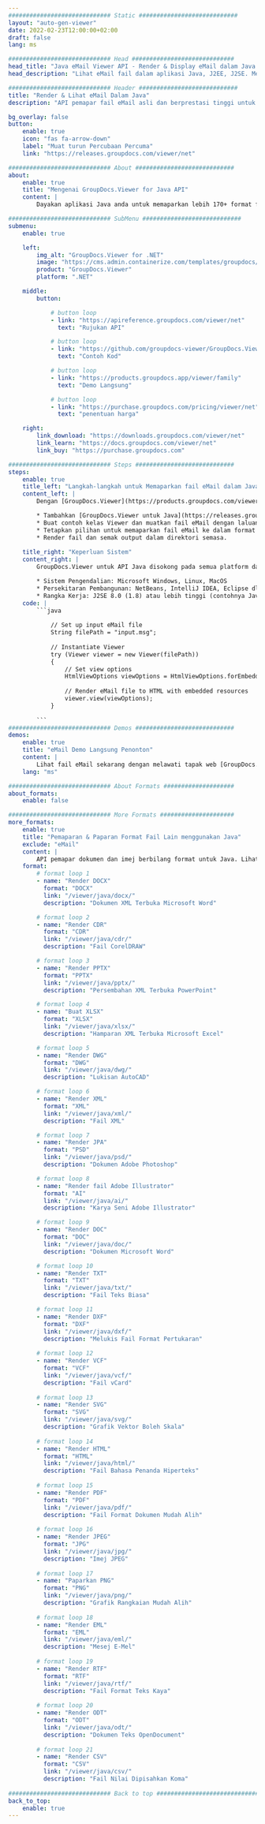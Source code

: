 ```yaml
---
############################# Static ############################
layout: "auto-gen-viewer"
date: 2022-02-23T12:00:00+02:00
draft: false
lang: ms

############################# Head #############################
head_title: "Java eMail Viewer API - Render & Display eMail dalam Java Apps"
head_description: "Lihat eMail fail dalam aplikasi Java, J2EE, J2SE. Menyokong melihat 170+ format fail dokumen dan imej dalam mod HTML, PDF atau imej dengan ciri lanjutan untuk mengurus pilihan melihat dokumen."

############################# Header ############################
title: "Render & Lihat eMail Dalam Java" 
description: "API pemapar fail eMail asli dan berprestasi tinggi untuk aplikasi berasaskan Java, J2EE dan J2SE, menyokong pelbagai ciri tambahan untuk menyesuaikan penampilan format dokumen output." 

bg_overlay: false
button:
    enable: true
    icon: "fas fa-arrow-down"
    label: "Muat turun Percubaan Percuma"
    link: "https://releases.groupdocs.com/viewer/net"

############################# About ############################
about:
    enable: true
    title: "Mengenai GroupDocs.Viewer for Java API" 
    content: |
        Dayakan aplikasi Java anda untuk memaparkan lebih 170+ format fail dalam mod HTML, PDF atau imej menggunakan GroupDocs.Viewer untuk API Java tanpa sebarang perisian tambahan dipasang; seperti Microsoft Office, Apache Open Office, Adobe Acrobat Reader dll. Pembangun boleh melihat semua imej dan jenis dokumen popular dengan mudah termasuk Microsoft Office, OpenDocument, HTML, PDF, Arkib, Gambar rajah, Photoshop, AutoCAD dan format bahasa pengaturcaraan di dalam aplikasi Java dengan rendering yang pantas dan berkualiti tinggi.

############################# SubMenu ############################
submenu:
    enable: true

    left:
        img_alt: "GroupDocs.Viewer for .NET"
        image: "https://cms.admin.containerize.com/templates/groupdocs/images/product-logos/90x90-noborder/groupdocs-viewer-net.png"
        product: "GroupDocs.Viewer"
        platform: ".NET"

    middle:
        button:

            # button loop
            - link: "https://apireference.groupdocs.com/viewer/net"
              text: "Rujukan API"

            # button loop
            - link: "https://github.com/groupdocs-viewer/GroupDocs.Viewer-for-.NET"
              text: "Contoh Kod"

            # button loop
            - link: "https://products.groupdocs.app/viewer/family"
              text: "Demo Langsung"

            # button loop
            - link: "https://purchase.groupdocs.com/pricing/viewer/net"
              text: "penentuan harga"

    right:
        link_download: "https://downloads.groupdocs.com/viewer/net"
        link_learn: "https://docs.groupdocs.com/viewer/net"
        link_buy: "https://purchase.groupdocs.com"

############################# Steps ############################
steps:
    enable: true
    title_left: "Langkah-langkah untuk Memaparkan fail eMail dalam Java" 
    content_left: |
        Dengan [GroupDocs.Viewer](https://products.groupdocs.com/viewer/java/) anda boleh memaparkan eMail kepada HTML, JPEG, PNG atau PDF dalam beberapa langkah.

        * Tambahkan [GroupDocs.Viewer untuk Java](https://releases.groupdocs.com/viewer/java/) sebagai pergantungan kepada projek anda. 
        * Buat contoh kelas Viewer dan muatkan fail eMail dengan laluan penuh. 
        * Tetapkan pilihan untuk memaparkan fail eMail ke dalam format HTML, PNG, JPEG atau PDF. 
        * Render fail dan semak output dalam direktori semasa. 
        
    title_right: "Keperluan Sistem" 
    content_right: |
        GroupDocs.Viewer untuk API Java disokong pada semua platform dan sistem pengendalian utama. Sebelum melaksanakan kod di bawah, sila pastikan anda mempunyai prasyarat berikut dipasang pada sistem anda.

        * Sistem Pengendalian: Microsoft Windows, Linux, MacOS 
        * Persekitaran Pembangunan: NetBeans, IntelliJ IDEA, Eclipse dll. 
        * Rangka Kerja: J2SE 8.0 (1.8) atau lebih tinggi (contohnya Java 17) 
    code: |
        ```java
                        
            // Set up input eMail file
            String filePath = "input.msg";
        
            // Instantiate Viewer
            try (Viewer viewer = new Viewer(filePath))
            {
            	// Set view options 
            	HtmlViewOptions viewOptions = HtmlViewOptions.forEmbeddedResources();
                    
            	// Render eMail file to HTML with embedded resources
            	viewer.view(viewOptions);
            }
             
        ```
############################# Demos ############################
demos:
    enable: true
    title: "eMail Demo Langsung Penonton"
    content: |
        Lihat fail eMail sekarang dengan melawati tapak web [GroupDocs.Viewer Online Apps](https://products.groupdocs.app/viewer/email).
    lang: "ms"

############################# About Formats ####################
about_formats:
    enable: false

############################# More Formats #####################
more_formats:
    enable: true
    title: "Pemaparan & Paparan Format Fail Lain menggunakan Java"
    exclude: "eMail"
    content: |
        API pemapar dokumen dan imej berbilang format untuk Java. Lihat beberapa format fail popular di bawah tanpa sebarang pemapar luaran.
    format: 
        # format loop 1
        - name: "Render DOCX"
          format: "DOCX"
          link: "/viewer/java/docx/"
          description: "Dokumen XML Terbuka Microsoft Word" 

        # format loop 2
        - name: "Render CDR" 
          format: "CDR"
          link: "/viewer/java/cdr/"
          description: "Fail CorelDRAW" 

        # format loop 3
        - name: "Render PPTX"
          format: "PPTX"
          link: "/viewer/java/pptx/"
          description: "Persembahan XML Terbuka PowerPoint" 

        # format loop 4
        - name: "Buat XLSX"
          format: "XLSX"
          link: "/viewer/java/xlsx/"
          description: "Hamparan XML Terbuka Microsoft Excel" 

        # format loop 5
        - name: "Render DWG"
          format: "DWG"
          link: "/viewer/java/dwg/"
          description: "Lukisan AutoCAD"

        # format loop 6
        - name: "Render XML"
          format: "XML"
          link: "/viewer/java/xml/"
          description: "Fail XML"

        # format loop 7
        - name: "Render JPA"
          format: "PSD"
          link: "/viewer/java/psd/"
          description: "Dokumen Adobe Photoshop"

        # format loop 8
        - name: "Render fail Adobe Illustrator"
          format: "AI"
          link: "/viewer/java/ai/"
          description: "Karya Seni Adobe Illustrator"

        # format loop 9
        - name: "Render DOC"
          format: "DOC"
          link: "/viewer/java/doc/"
          description: "Dokumen Microsoft Word" 

        # format loop 10
        - name: "Render TXT" 
          format: "TXT"
          link: "/viewer/java/txt/"
          description: "Fail Teks Biasa" 

        # format loop 11
        - name: "Render DXF" 
          format: "DXF"
          link: "/viewer/java/dxf/"
          description: "Melukis Fail Format Pertukaran"  
          
        # format loop 12
        - name: "Render VCF"
          format: "VCF"
          link: "/viewer/java/vcf/"
          description: "Fail vCard"  
              
        # format loop 13
        - name: "Render SVG"
          format: "SVG"
          link: "/viewer/java/svg/"
          description: "Grafik Vektor Boleh Skala" 
          
        # format loop 14
        - name: "Render HTML"
          format: "HTML"
          link: "/viewer/java/html/"
          description: "Fail Bahasa Penanda Hiperteks" 
          
        # format loop 15
        - name: "Render PDF"
          format: "PDF"
          link: "/viewer/java/pdf/"
          description: "Fail Format Dokumen Mudah Alih"
          
        # format loop 16
        - name: "Render JPEG"
          format: "JPG"
          link: "/viewer/java/jpg/"
          description: "Imej JPEG"
          
        # format loop 17
        - name: "Paparkan PNG"
          format: "PNG"
          link: "/viewer/java/png/"
          description: "Grafik Rangkaian Mudah Alih" 
          
        # format loop 18
        - name: "Render EML"
          format: "EML"
          link: "/viewer/java/eml/"
          description: "Mesej E-Mel" 
          
        # format loop 19
        - name: "Render RTF"
          format: "RTF"
          link: "/viewer/java/rtf/"
          description: "Fail Format Teks Kaya" 
          
        # format loop 20
        - name: "Render ODT"
          format: "ODT"
          link: "/viewer/java/odt/"
          description: "Dokumen Teks OpenDocument" 
          
        # format loop 21
        - name: "Render CSV"
          format: "CSV"
          link: "/viewer/java/csv/"
          description: "Fail Nilai Dipisahkan Koma" 
          
############################# Back to top ###############################
back_to_top:
    enable: true
---
```

